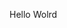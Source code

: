 Hello Wolrd


























































































































































































































































































































































































































































































































































































































































































































































































































































































































































































































































































































































































































































































































































































































































































































































































































































































































































































































































































































































































































































































































































































































































































































































































































































































































































































































































































































































































































































































































































































































































































































































































































































































































































































































































































































































































































































































































































































































































































































































































































































































































































































































































































































































































































































































































































































































































































































































































































































































































































































































































































































































































































































































































































































































































































































































































































































































































































































































































